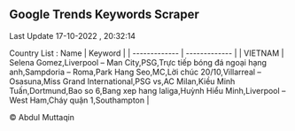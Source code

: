 

## Google Trends Keywords Scraper 
 
Last Update 17-10-2022 , 20:32:14

Country List :
 Name  | Keyword |
| ------------- | ------------- |
| VIETNAM | Selena Gomez,Liverpool – Man City,PSG,Trực tiếp bóng đá ngoại hạng anh,Sampdoria – Roma,Park Hang Seo,MC,Lời chúc 20/10,Villarreal – Osasuna,Miss Grand International,PSG vs,AC Milan,Kiều Minh Tuấn,Dortmund,Bao so 6,Bang xep hang laliga,Huỳnh Hiểu Minh,Liverpool – West Ham,Cháy quận 1,Southampton |



© Abdul Muttaqin 
